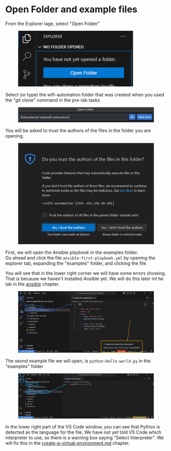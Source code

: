 # Open Folder and example files

From the Explorer lage, select "Open Folder"

<figure><img src="../../.gitbook/assets/image (2) (1).png" alt="" width="359"><figcaption></figcaption></figure>

Select (or type) the wifi-automation folder that was created when you used the "git clone" command in the pre-lab tasks

<figure><img src="../../.gitbook/assets/image (1) (1) (1).png" alt=""><figcaption></figcaption></figure>

You will be asked to trust the authors of the files in the folder you are opening.&#x20;

<figure><img src="../../.gitbook/assets/image (2) (1) (1).png" alt=""><figcaption></figcaption></figure>

First, we will open the Ansible playbook in the examples folder. \
Go ahead and click the file `ansible-first-playbook.yml` by opening the explorer tab, expanding the "examples" folder, and clicking the file.&#x20;

You will see that in the lower right corner we will have some errors showing. That is because we haven't installed Ansible yet. We will do this later int he lab in the [ansible](../ansible/ "mention") chapter.

<div data-full-width="true"><figure><img src="../../.gitbook/assets/image (4).png" alt=""><figcaption></figcaption></figure></div>

The seond example file we will open, is `python-hello-world.py` in the "examples" folder

<div data-full-width="true"><figure><img src="../../.gitbook/assets/image (3) (1).png" alt=""><figcaption></figcaption></figure></div>

In the lower right part of the VS Code window, you can see that Python is detected as the language for the file. We have not yet told VS Code which interpreter to use, so there is a warning box saying "Select Interpreter". We will fix this in the [create-a-virtual-environment.md](../create-a-virtual-environment.md "mention") chapter.
